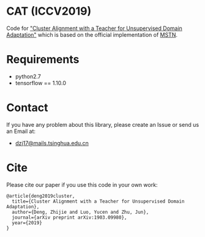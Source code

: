 # CAT (ICCV2019)
Code for ["Cluster Alignment with a Teacher for Unsupervised Domain Adaptation"](https://arxiv.org/pdf/1903.09980.pdf) which is based on the official implementation of [MSTN](https://github.com/Mid-Push/Moving-Semantic-Transfer-Network).

# Requirements
- python2.7
- tensorflow == 1.10.0

# Contact
If you have any problem about this library, please create an Issue or send us an Email at:
- dzj17@mails.tsinghua.edu.cn

# Cite
Please cite our paper if you use this code in your own work:
```
@article{deng2019cluster,
  title={Cluster Alignment with a Teacher for Unsupervised Domain Adaptation},
  author={Deng, Zhijie and Luo, Yucen and Zhu, Jun},
  journal={arXiv preprint arXiv:1903.09980},
  year={2019}
}
```
